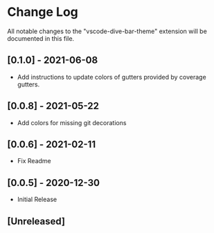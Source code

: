 # Change Log

All notable changes to the "vscode-dive-bar-theme" extension will be documented in this file.

## [0.1.0] - 2021-06-08

-   Add instructions to update colors of gutters provided by coverage gutters.

## [0.0.8] - 2021-05-22

-   Add colors for missing git decorations

## [0.0.6] - 2021-02-11

-   Fix Readme

## [0.0.5] - 2020-12-30

-   Initial Release

## [Unreleased]
